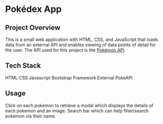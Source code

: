 # Pokédex App


## Project Overview

This is a small web application with HTML, CSS, and JavaScript that loads data from an external API and enables viewing of data points of detail for the user.
The API used for this project is the [Pokémon API](https://pokeapi.co/).

## Tech Stack
HTML
CSS
Javascript
Bootstrap Framework
External PokeAPI


## Usage
Click on each pokemon to retrieve a modal which displays the details of each pokemon and an image.
Search bar which can help filter/search pokemon via their name.
